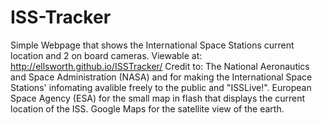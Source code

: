 # ISS-Tracker
Simple Webpage that shows the International Space Stations current location and 2 on board cameras.
Viewable at: http://ellsworth.github.io/ISSTracker/
Credit to: The National Aeronautics and Space Administration (NASA) and for making the International Space Stations' infomating           avalible freely to the public and "ISSLive!". European Space Agency (ESA) for the small map in flash that displays the           current location of the ISS. Google Maps for the satellite view of the earth.
